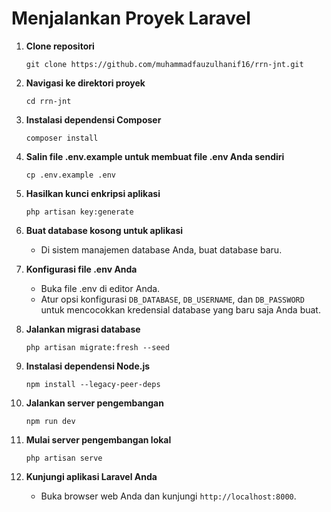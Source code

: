 # Menjalankan Proyek Laravel

1. **Clone repositori**
    ```
    git clone https://github.com/muhammadfauzulhanif16/rrn-jnt.git
    ```
2. **Navigasi ke direktori proyek**
    ```
    cd rrn-jnt
    ```
3. **Instalasi dependensi Composer**
    ```
    composer install
    ```
4. **Salin file .env.example untuk membuat file .env Anda sendiri**
    ```
    cp .env.example .env
    ```
5. **Hasilkan kunci enkripsi aplikasi**
    ```
    php artisan key:generate
    ```
6. **Buat database kosong untuk aplikasi**
    - Di sistem manajemen database Anda, buat database baru.

7. **Konfigurasi file .env Anda**
    - Buka file .env di editor Anda.
    - Atur opsi konfigurasi `DB_DATABASE`, `DB_USERNAME`, dan `DB_PASSWORD` untuk mencocokkan kredensial database yang baru saja Anda buat.

8. **Jalankan migrasi database**
    ```
    php artisan migrate:fresh --seed
    ```
9. **Instalasi dependensi Node.js**
    ```
    npm install --legacy-peer-deps
    ```
10. **Jalankan server pengembangan**
    ```
    npm run dev
    ```
11. **Mulai server pengembangan lokal**
    ```
    php artisan serve
    ```
12. **Kunjungi aplikasi Laravel Anda**
    - Buka browser web Anda dan kunjungi `http://localhost:8000`.